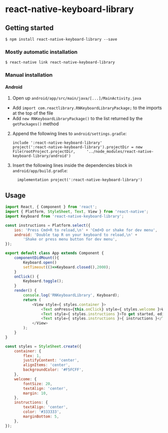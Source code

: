 
# react-native-keyboard-library

## Getting started

`$ npm install react-native-keyboard-library --save`

### Mostly automatic installation

`$ react-native link react-native-keyboard-library`

### Manual installation

#### Android

1. Open up `android/app/src/main/java/[...]/MainActivity.java`
  - Add `import com.reactlibrary.RNKeyboardLibraryPackage;` to the imports at the top of the file
  - Add `new RNKeyboardLibraryPackage()` to the list returned by the `getPackages()` method
2. Append the following lines to `android/settings.gradle`:
  	```
  	include ':react-native-keyboard-library'
  	project(':react-native-keyboard-library').projectDir = new File(rootProject.projectDir, 	'../node_modules/react-native-keyboard-library/android')
  	```
3. Insert the following lines inside the dependencies block in `android/app/build.gradle`:
  	```
      implementation project(':react-native-keyboard-library')
  	```
## Usage
```javascript
import React, { Component } from 'react';
import { Platform, StyleSheet, Text, View } from 'react-native';
import Keyboard from 'react-native-keyboard-library';

const instructions = Platform.select({
    ios: 'Press Cmd+R to reload,\n' + 'Cmd+D or shake for dev menu',
    android: 'Double tap R on your keyboard to reload,\n' +
        'Shake or press menu button for dev menu',
});

export default class App extends Component {
    componentDidMount(){
        Keyboard.open()
        setTimeout(()=>Keyboard.closed(),2000);
    }
    onClick() {
        Keyboard.toggle();
    }
    render() {
        console.log('RNKeyboardLibrary', Keyboard);
        return ( 
            <View style={ styles.container }>
                <Text onPress={this.onClick} style={ styles.welcome }>Welcome to React Native!</Text>
                <Text style={ styles.instructions }>To get started, edit App.js</Text>
                <Text style={ styles.instructions }>{ instructions }</Text>
            </View>
        );
    }
}

const styles = StyleSheet.create({
    container: {
        flex: 1,
        justifyContent: 'center',
        alignItems: 'center',
        backgroundColor: '#F5FCFF',
    },
    welcome: {
        fontSize: 20,
        textAlign: 'center',
        margin: 10,
    },
    instructions: {
        textAlign: 'center',
        color: '#333333',
        marginBottom: 5,
    },
});
```
  